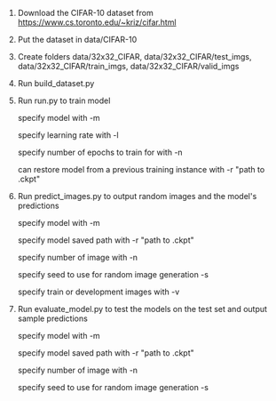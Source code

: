 1. Download the CIFAR-10 dataset from https://www.cs.toronto.edu/~kriz/cifar.html
2. Put the dataset in data/CIFAR-10
3. Create folders data/32x32_CIFAR, data/32x32_CIFAR/test_imgs, data/32x32_CIFAR/train_imgs, data/32x32_CIFAR/valid_imgs
4. Run build_dataset.py
5. Run run.py to train model

    specify model with -m

    specify learning rate with -l

    specify number of epochs to train for with -n

    can restore model from a previous training instance with -r "path to .ckpt"

6. Run predict_images.py to output random images and the model's predictions
  
    specify model with -m
  
    specify model saved path with -r "path to .ckpt"
  
    specify number of image with -n
  
    specify seed to use for random image generation -s
    
    specify train or development images with -v
  
7. Run evaluate_model.py to test the models on the test set and output sample predictions
  
    specify model with -m
  
    specify model saved path with -r "path to .ckpt"
  
    specify number of image with -n
  
    specify seed to use for random image generation -s
